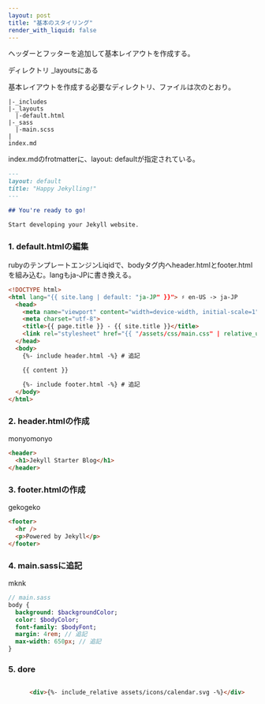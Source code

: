 ```yaml
---
layout: post
title: "基本のスタイリング"
render_with_liquid: false
---
```


ヘッダーとフッターを追加して基本レイアウトを作成する。

ディレクトリ _layoutsにある

基本レイアウトを作成する必要なディレクトリ、ファイルは次のとおり。

```shell
|-_includes
|-_layouts
  |-default.html
|-_sass
  |-main.scss
|
index.md
```

index.mdのfrotmatterに、layout: defaultが指定されている。

```markdown
---
layout: default
title: "Happy Jekylling!"
---

## You're ready to go!

Start developing your Jekyll website.
```

### 1. default.htmlの編集

rubyのテンプレートエンジンLiqidで、bodyタグ内へheader.htmlとfooter.htmlを組み込む。langもja-JPに書き換える。

```html
<!DOCTYPE html>
<html lang="{{ site.lang | default: "ja-JP" }}"> ♯ en-US -> ja-JP
  <head>
    <meta name="viewport" content="width=device-width, initial-scale=1">
    <meta charset="utf-8">
    <title>{{ page.title }} - {{ site.title }}</title>
    <link rel="stylesheet" href="{{ "/assets/css/main.css" | relative_url }}">
  </head>
  <body>
    {%- include header.html -%} # 追記

    {{ content }}
    
    {%- include footer.html -%} # 追記
  </body>
</html>
```

### 2. header.htmlの作成

monyomonyo

```html
<header>
  <h1>Jekyll Starter Blog</h1>
</header>
```

### 3. footer.htmlの作成

gekogeko

```html
<footer>
  <hr />
  <p>Powered by Jekyll</p>
</footer>
```

### 4. main.sassに追記

mknk

```sass
// main.sass
body {
  background: $backgroundColor;
  color: $bodyColor;
  font-family: $bodyFont;
  margin: 4rem; // 追記
  max-width: 650px; // 追記
}
```

### 5. dore

```html

      <div>{%- include_relative assets/icons/calendar.svg -%}</div>

```

